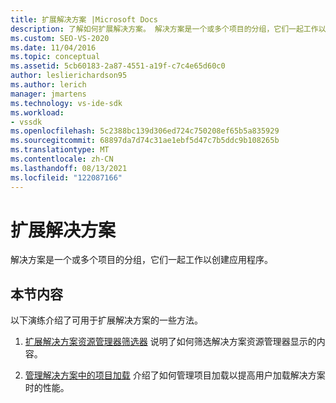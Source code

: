 ```yaml
---
title: 扩展解决方案 |Microsoft Docs
description: 了解如何扩展解决方案。 解决方案是一个或多个项目的分组，它们一起工作以创建应用程序。
ms.custom: SEO-VS-2020
ms.date: 11/04/2016
ms.topic: conceptual
ms.assetid: 5cb60183-2a87-4551-a19f-c7c4e65d60c0
author: leslierichardson95
ms.author: lerich
manager: jmartens
ms.technology: vs-ide-sdk
ms.workload:
- vssdk
ms.openlocfilehash: 5c2388bc139d306ed724c750208ef65b5a835929
ms.sourcegitcommit: 68897da7d74c31ae1ebf5d47c7b5ddc9b108265b
ms.translationtype: MT
ms.contentlocale: zh-CN
ms.lasthandoff: 08/13/2021
ms.locfileid: "122087166"
---
```

# <a name="extend-solutions"></a>扩展解决方案
解决方案是一个或多个项目的分组，它们一起工作以创建应用程序。

## <a name="in-this-section"></a>本节内容
 以下演练介绍了可用于扩展解决方案的一些方法。

1. [扩展解决方案资源管理器筛选器](../extensibility/extending-the-solution-explorer-filter.md) 说明了如何筛选解决方案资源管理器显示的内容。

2. [管理解决方案中的项目加载](../extensibility/managing-project-loading-in-a-solution.md) 介绍了如何管理项目加载以提高用户加载解决方案时的性能。
